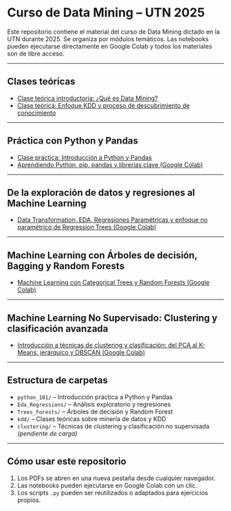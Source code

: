 # Curso de Data Mining – UTN 2025

Este repositorio contiene el material del curso de Data Mining dictado en la UTN durante 2025. Se organiza por módulos temáticos. Las notebooks pueden ejecutarse directamente en Google Colab y todos los materiales son de libre acceso.

---

## Clases teóricas

- <a href="Curso%20Data%20Mining%20UTN%20-%202025/kdd/clase%20-%20data%20mining.pdf" target="_blank">Clase teórica introductoria: ¿Qué es Data Mining?</a>
- <a href="Curso%20Data%20Mining%20UTN%20-%202025/kdd/Clase%20-%20kdd.pdf" target="_blank">Clase teórica: Enfoque KDD y proceso de descubrimiento de conocimiento</a>

---

## Práctica con Python y Pandas

- <a href="Curso%20Data%20Mining%20UTN%20-%202025/python_101/Clase%20-%20python%20101.pdf" target="_blank">Clase práctica: Introducción a Python y Pandas</a>
- [Aprendiendo Python, pip, pandas y librerías clave (Google Colab)](https://colab.research.google.com/drive/1Ts4uGfgRa6mvszctBTw-8U-rfChZHdeE#scrollTo=_EQYWljIxc7r)

---

## De la exploración de datos y regresiones al Machine Learning

- [Data Transformation, EDA, Regresiones Paramétricas y enfoque no paramétrico de Regression Trees (Google Colab)](https://colab.research.google.com/drive/1thM4bix-XTWecmbEIAS1iz9KzmW88UKS#scrollTo=LeZMNVK_4qac)

---

## Machine Learning con Árboles de decisión, Bagging y Random Forests

- [Machine Learning con Categorical Trees y Random Forests (Google Colab)](https://colab.research.google.com/drive/1bs1ypPmX0MJx8DU8CT3FYQvdNCwxSQ2Y#scrollTo=Im2MsSZwoBFZ)

---

## Machine Learning No Supervisado: Clustering y clasificación avanzada

- [Introducción a técnicas de clustering y clasificación: del PCA al K-Means, jerárquico y DBSCAN (Google Colab)](https://colab.research.google.com/drive/1GKY2BCG9Z89-y8ou4pfNB3Zh0_jmuWWE)  
  

---

## Estructura de carpetas

- `python_101/` – Introducción práctica a Python y Pandas
- `Eda_Regressions/` – Análisis exploratorio y regresiones
- `Trees_Forests/` – Árboles de decisión y Random Forest
- `kdd/` – Clases teóricas sobre minería de datos y KDD
- `clustering/` – Técnicas de clustering y clasificación no supervisada _(pendiente de carga)_

---

## Cómo usar este repositorio

1. Los PDFs se abren en una nueva pestaña desde cualquier navegador.
2. Las notebooks pueden ejecutarse en Google Colab con un clic.
3. Los scripts `.py` pueden ser reutilizados o adaptados para ejercicios propios.
